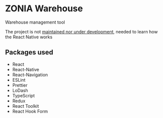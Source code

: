 # ZONIA Warehouse

Warehouse management tool

The project is not <u>maintained nor under development</u>, needed to learn how the React Native works

## Packages used
- React
- React-Native
- React-Navigation
- ESLint
- Prettier
- LoDash
- TypeScript
- Redux
- React Toolkit
- React Hook Form
